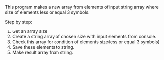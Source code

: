 This program makes a new array from elements of input string array where size of elements less or equal 3 symbols.

Step by step:

1. Get an array size
2. Create a string array of chosen size with input elements from console.
3. Check this array for condition of elements size(less or equal 3 symbols)
4. Save these elements to string.
5. Make result array from string.
